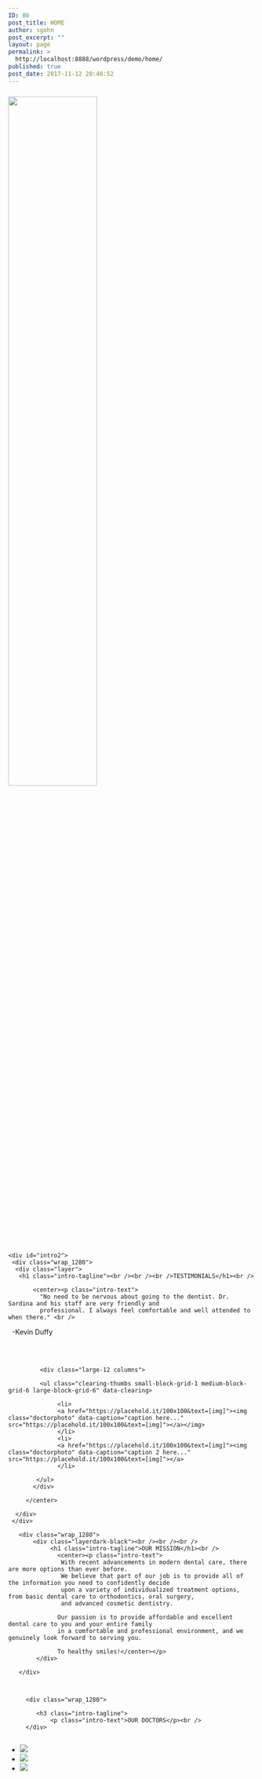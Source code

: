 ```yaml
---
ID: 86
post_title: HOME
author: sgohn
post_excerpt: ""
layout: page
permalink: >
  http://localhost:8888/wordpress/demo/home/
published: true
post_date: 2017-11-12 20:40:52
---
```

<div class="backgroundbricks">
    <div id="intro">
       <div class="wrap_1280">
          <div class="space"></div>
          <h3 class="intro-tagline"></h1>
         <div class="space"></div>
         <div class="logo_image1"><img src="http://localhost:8888/wordpress/demo/wp-content/uploads/2017/10/cropped-Logo_vFinal.png" alt="" width="60%"  class="alignnone size-full wp-image-57" />
      </div>
   </div>


    <div id="intro2">
     <div class="wrap_1280">
      <div class="layer">
       <h1 class="intro-tagline"><br /><br /><br />TESTIMONIALS</h1><br />
             
           <center><p class="intro-text">
             "No need to be nervous about going to the dentist. Dr. Sardina and his staff are very friendly and 
             professional. I always feel comfortable and well attended to when there." <br />
            -Kevin Duffy</p><br /> <br />

 
             <div class="large-12 columns">

             <ul class="clearing-thumbs small-block-grid-1 medium-block-grid-6 large-block-grid-6" data-clearing>

                  <li>
                  <a href="https://placehold.it/100x100&text=[img]"><img class="doctorphoto" data-caption="caption here..." src="https://placehold.it/100x100&text=[img]"></a></img>
                  </li>
                  <li>
                  <a href="https://placehold.it/100x100&text=[img]"><img class="doctorphoto" data-caption="caption 2 here..." src="https://placehold.it/100x100&text=[img]"></a>
                  </li>

            </ul>
           </div>

         </center>
           
      </div>
     </div>
   </div>
 



 
       <div class="wrap_1280">
           <div class="layerdark-black"><br /><br /><br />
                <h1 class="intro-tagline">OUR MISSION</h1><br />
                  <center><p class="intro-text">
                   With recent advancements in modern dental care, there are more options than ever before. 
                   We believe that part of our job is to provide all of the information you need to confidently decide 
                   upon a variety of individualized treatment options, from basic dental care to orthodontics, oral surgery, 
                   and advanced cosmetic dentistry. 

                  Our passion is to provide affordable and excellent dental care to you and your entire family 
                  in a comfortable and professional environment, and we genuinely look forward to serving you.

                  To healthy smiles!</center></p>
            </div>

       </div>


    
         <div class="wrap_1280">

            <h3 class="intro-tagline">
                <p class="intro-text">OUR DOCTORS</p><br />
         </div>

   
</div>
<!--#intro-->
<script type="text/javascript">

   jQuery(document).ready(function(){

	jQuery('#intro').parallax("50%", 0.8);

   });

</script>
<head>
<meta charset="utf-8">

<meta name="viewport" content="width=device-width, initial-scale=1.0">
<title>Foundation 5</title>

<link rel="stylesheet" href="https://cdnjs.cloudflare.com/ajax/libs/foundation/5.5.3/css/normalize.min.css">
<link rel="stylesheet" href="https://cdnjs.cloudflare.com/ajax/libs/foundation/5.5.3/css/foundation.min.css">
<link href='https://cdnjs.cloudflare.com/ajax/libs/foundicons/3.0.0/foundation-icons.css' rel='stylesheet' type='text/css'>

<script src="https://cdnjs.cloudflare.com/ajax/libs/modernizr/2.8.3/modernizr.min.js"></script>
</head>
<body>

<div class="large-12 columns">

<ul class="clearing-thumbs small-block-grid-1 medium-block-grid-3 large-block-grid-3" data-clearing>

<li>
<a href="https://placehold.it/300x300&text=[img]"><img class="doctorphoto" data-caption="caption here..." src="https://placehold.it/300x300&text=[img]"></a></img>
</li>
<li>
<a href="https://placehold.it/300x300&text=[img]"><img class="doctorphoto" data-caption="caption 2 here..." src="https://placehold.it/300x300&text=[img]"></a>
</li>
<li>
<a href="https://placehold.it/300x300&text=[img]"><img class="doctorphoto" data-caption="caption 3 here..." src="https://placehold.it/300x300&text=[img]"></a>
</li>
</ul>
</div>
</div>

<script src="https://code.jquery.com/jquery-2.1.4.min.js"></script>
<script src="https://cdnjs.cloudflare.com/ajax/libs/foundation/5.5.3/js/foundation.min.js"></script>
<script>
      $(document).foundation();
    </script>
</body>